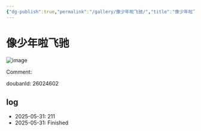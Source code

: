 ```yaml
---
{"dg-publish":true,"permalink":"/gallery/像少年啦飞驰/","title":"像少年啦飞驰","created":"2025-06-25T14:18:45.248+08:00"}
---
```



# 像少年啦飞驰

![image](https://hiraeth-picbed.oss-cn-beijing.aliyuncs.com/20250531154142.webp)

Comment: 



doubanId: 26024602

## log

- 2025-05-31: 211
- 2025-05-31: Finished
